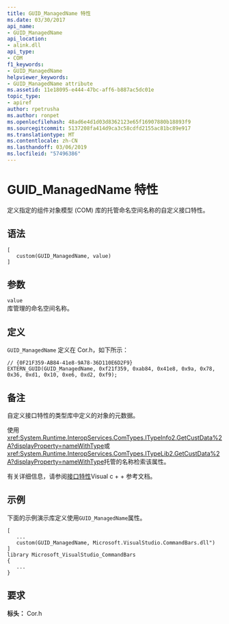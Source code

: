 ```yaml
---
title: GUID_ManagedName 特性
ms.date: 03/30/2017
api_name:
- GUID_ManagedName
api_location:
- alink.dll
api_type:
- COM
f1_keywords:
- GUID_ManagedName
helpviewer_keywords:
- GUID_ManagedName attribute
ms.assetid: 11e18095-e444-47bc-aff6-b887ac5dc01e
topic_type:
- apiref
author: rpetrusha
ms.author: ronpet
ms.openlocfilehash: 48ad6e4d1d03d8362123e65f16907880b18893f9
ms.sourcegitcommit: 5137208fa414d9ca3c58cdfd2155ac81bc89e917
ms.translationtype: MT
ms.contentlocale: zh-CN
ms.lasthandoff: 03/06/2019
ms.locfileid: "57496386"
---
```

# <a name="guidmanagedname-attribute"></a>GUID_ManagedName 特性
定义指定的组件对象模型 (COM) 库的托管命名空间名称的自定义接口特性。  
  
## <a name="syntax"></a>语法  
  
```  
[  
   custom(GUID_ManagedName, value)  
]  
```  
  
## <a name="parameters"></a>参数  
 `value`  
 库管理的命名空间名称。  
  
## <a name="definition"></a>定义  
 `GUID_ManagedName` 定义在 Cor.h，如下所示：  
  
```  
// {0F21F359-AB84-41e8-9A78-36D110E6D2F9}  
EXTERN_GUID(GUID_ManagedName, 0xf21f359, 0xab84, 0x41e8, 0x9a, 0x78, 0x36, 0xd1, 0x10, 0xe6, 0xd2, 0xf9);  
```  
  
## <a name="remarks"></a>备注  
 自定义接口特性的类型库中定义的对象的元数据。  
  
 使用<xref:System.Runtime.InteropServices.ComTypes.ITypeInfo2.GetCustData%2A?displayProperty=nameWithType>或<xref:System.Runtime.InteropServices.ComTypes.ITypeLib2.GetCustData%2A?displayProperty=nameWithType>托管的名称检索该属性。  
  
 有关详细信息，请参阅[接口特性](/cpp/windows/interface-attributes)Visual c + + 参考文档。  
  
## <a name="example"></a>示例  
 下面的示例演示库定义使用`GUID_ManagedName`属性。  
  
```  
[  
   ...  
   custom(GUID_ManagedName, Microsoft.VisualStudio.CommandBars.dll")  
]  
library Microsoft_VisualStudio_CommandBars  
{  
   ...  
}  
```  
  
## <a name="requirements"></a>要求  
 **标头：** Cor.h
